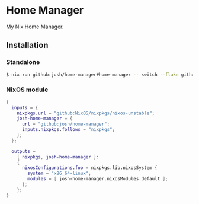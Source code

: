 # Home Manager

My Nix Home Manager.

## Installation

### Standalone

```sh
$ nix run github:josh/home-manager#home-manager -- switch --flake github:josh/home-manager#josh@x86_64-linux-tui
```

### NixOS module

```nix
{
  inputs = {
    nixpkgs.url = "github:NixOS/nixpkgs/nixos-unstable";
    josh-home-manager = {
      url = "github:josh/home-manager";
      inputs.nixpkgs.follows = "nixpkgs";
    };
  };

  outputs =
    { nixpkgs, josh-home-manager }:
    {
      nixosConfigurations.foo = nixpkgs.lib.nixosSystem {
        system = "x86_64-linux";
        modules = [ josh-home-manager.nixosModules.default ];
      };
    };
}
```
